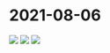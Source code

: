 # 2021-08-06

<image-container>
  <img preview="0" src="http://wangleant.com/turtle-source/IMG_20210806_085315_BURST001_COVER.jpg"/>
</image-container>
<image-container>
  <img preview="0" src="http://wangleant.com/turtle-source/IMG_20210806_085315_BURST002.jpg"/>
</image-container>
<image-container>
  <img preview="0" src="http://wangleant.com/turtle-source/IMG_20210806_133433.jpg"/>
</image-container>
<video-container>
  <source src="http://wangleant.com/turtle-source/VID_20210806_073937.mp4"/>
</video-container>